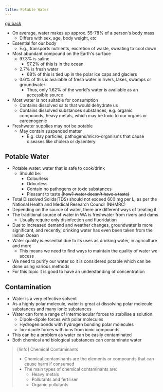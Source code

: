 ```yaml
---
title: Potable Water
---
```


[go back](11Subjects/11Chemistry)

- On average, water makes up approx. 55-78% of a person's body mass
	- Differs with sex, age, body weight, etc
- Essential for our body
	- E.g., transports nutrients, excretion of waste, sweating to cool down
- Most abundant compound on the Earth's surface
	- 97.3% is saline
		- 97.2% of this is in the ocean
	- 2.7% is fresh water
		- 68% of this is tied up in the polar ice caps and glaciers
	- 0.6% of this is available of fresh water in rivers, lakes, swamps or groundwater
		- Thus, only 1.62% of the world's water is available as an accessible source
- Most water is not suitable for consumption
	- Contains dissolved salts that would dehydrate us
	- Contains dissolved substances substances, e.g. organic compounds, heavy metals, which may be toxic to our organs or carcenogenic
- Freshwater supplies may not be potable
	- May contain suspended matter
		- E.g. clay particles, pathogens/micro-organisms that cause diseases like cholera or dysentery

## Potable Water

- Potable water: water that is safe to cook/drink
	- Should be:
		- Colourless
		- Odourless
		- Contain no pathogens or toxic substances
		- Pleasant to taste ~~(how? water doesn't have a taste)~~
- Total Dissolved Solids(TDS) should not exceed 600 mg per L, as per the National Health and Medical Research Council (NHMRC)
- Depending on the source of water, there are different ways of treating it
- The traditional source of water in WA is freshwater from rivers and dams
	- Usually require only disinfection and fluoridation
- Due to increased demand and weather changes, groundwater is more significant, and recently, drinking water has even been taken from the Indian Ocean
- Water quality is essential due to its uses as drinking water, in agriculture and more 
	- This means we need to find ways to maintain the quality of water we access 
- We need to purify our water so it is considered potable which can be done using various methods 
- For this topic it is good to have an understanding of concentration

## Contamination
- Water is a very effective solvent
-  As a highly polar molecule, water is great at dissolving polar molecule substances and many ionic substances
- Water can form a range of intermolecular forces to stabilise a solution
	- Dipole-dipole forces with polar molecules
	- Hydrogen bonds with hydrogen bonding polar molecules
	- Ion-dipole forces with ions from ionic compounds
- This can be a problem as water can be easily contaminated 
- Both chemical and biological substances can contaminate water

> [!info] Chemical Contaminants
> 
> - Chemical contaminants are the elements or compounds that can cause harm if consumed
> - The main types of chemical contaminants are:
> 	- Heavy metals
> 	- Pollutants and fertiliser
> 	- Organic pollutants 


